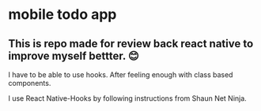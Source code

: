 # mobile todo app

## This is repo made for review back react native to improve myself bettter. :blush:

I have to be able to use hooks. After feeling enough with class based components.

I use React Native-Hooks by following instructions from Shaun Net Ninja.

